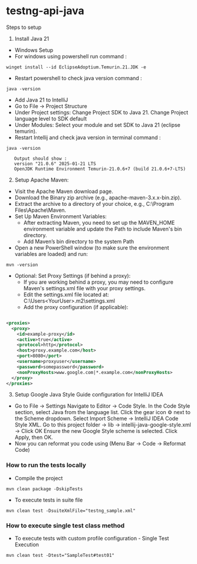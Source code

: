 # testng-api-java

Steps to setup

1. Install Java 21

- Windows Setup
- For windows using powershell run command :

```text
winget install --id EclipseAdoptium.Temurin.21.JDK -e
```

- Restart powershell to check java version command :

```text
java -version
```

- Add Java 21 to IntelliJ
- Go to File → Project Structure
- Under Project settings:
  Change Project SDK to Java 21.
  Change Project language level to SDK default
- Under Modules:
  Select your module and set SDK to Java 21 (eclipse temurin).
- Restart Intellij and check java version in terminal command :

```text
java -version

   Output should show :  
   version "21.0.6" 2025-01-21 LTS  
   OpenJDK Runtime Environment Temurin-21.0.6+7 (build 21.0.6+7-LTS)
```

2. Setup Apache Maven:

- Visit the Apache Maven download page.
- Download the Binary zip archive (e.g., apache-maven-3.x.x-bin.zip).
- Extract the archive to a directory of your choice, e.g., C:\Program Files\Apache\Maven.
- Set Up Maven Environment Variables:
    - After extracting Maven, you need to set up the MAVEN_HOME environment variable and update the
      Path to include Maven's bin directory.
    - Add Maven’s bin directory to the system Path
- Open a new PowerShell window (to make sure the environment variables are loaded) and run:

```text
mvn -version
```

- Optional: Set Proxy Settings (if behind a proxy):
    - If you are working behind a proxy, you may need to configure Maven's settings.xml file with
      your proxy settings.
    - Edit the settings.xml file located at: C:\Users\<YourUser>\.m2\settings.xml
    - Add the proxy configuration (if applicable):

```xml

<proxies>
  <proxy>
    <id>example-proxy</id>
    <active>true</active>
    <protocol>http</protocol>
    <host>proxy.example.com</host>
    <port>8080</port>
    <username>proxyuser</username>
    <password>somepassword</password>
    <nonProxyHosts>www.google.com|*.example.com</nonProxyHosts>
  </proxy>
</proxies>
```

3. Setup Google Java Style Guide configuration for IntelliJ IDEA

- Go to File → Settings
  Navigate to Editor → Code Style.
  In the Code Style section, select Java from the language list.
  Click the gear icon ⚙ next to the Scheme dropdown.
  Select Import Scheme → IntelliJ IDEA Code Style XML.
  Go to this project folder -> lib -> intellij-java-google-style.xml -> Click OK
  Ensure the new Google Style scheme is selected.
  Click Apply, then OK.
- Now you can reformat you code using (Menu Bar -> Code -> Reformat Code)

### How to run the tests locally

- Compile the project

```text
mvn clean package -DskipTests
```

- To execute tests in suite file

```text
mvn clean test -DsuiteXmlFile="testng_sample.xml"
```

### How to execute single test class method

- To execute tests with custom profile configuration - Single Test Execution

```text
mvn clean test -Dtest="SampleTest#test01"
```